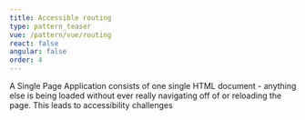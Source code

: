 ```yaml
---
title: Accessible routing
type: pattern_teaser
vue: /pattern/vue/routing
react: false
angular: false
order: 4
---
```


A Single Page Application consists of one single HTML document - anything else is being loaded without ever really navigating off of or reloading the page. This leads to accessibility challenges 
